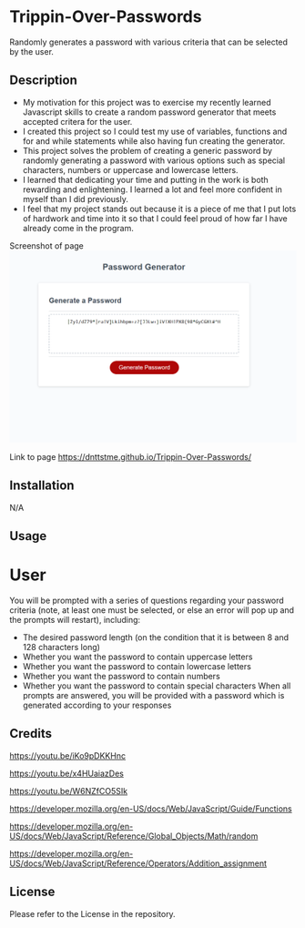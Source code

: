 # Trippin-Over-Passwords
Randomly generates a password with various criteria that can be selected by the user. 

## Description

* My motivation for this project was to exercise my recently learned Javascript skills to create a random password generator that meets accepted critera for the user.
* I created this project so I could test my use of variables, functions and for and while statements while also having fun creating the generator.
* This project solves the problem of creating a generic password by randomly generating a password with various options such as special characters, numbers or uppercase and lowercase letters.
* I learned that dedicating your time and putting in the work is both rewarding and enlightening. I learned a lot and feel more confident in myself than I did previously.
* I feel that my project stands out because it is a piece of me that I put lots of hardwork and time into it so that I could feel proud of how far I have already come in the program.


Screenshot of page
![Alt text](image.png)

Link to page
https://dnttstme.github.io/Trippin-Over-Passwords/


## Installation
N/A

## Usage

# User
You will be prompted with a series of questions regarding your password criteria (note, at least one must be selected, or else an error will pop up and the prompts will restart), including:
* The desired password length (on the condition that it is between 8 and 128 characters long)
* Whether you want the password to contain uppercase letters
* Whether you want the password to contain lowercase letters
* Whether you want the password to contain numbers
* Whether you want the password to contain special characters
When all prompts are answered, you will be provided with a password which is generated according to your responses

## Credits

https://youtu.be/iKo9pDKKHnc

https://youtu.be/x4HUaiazDes

https://youtu.be/W6NZfCO5SIk

https://developer.mozilla.org/en-US/docs/Web/JavaScript/Guide/Functions

https://developer.mozilla.org/en-US/docs/Web/JavaScript/Reference/Global_Objects/Math/random

https://developer.mozilla.org/en-US/docs/Web/JavaScript/Reference/Operators/Addition_assignment



## License
Please refer to the License in the repository. 
